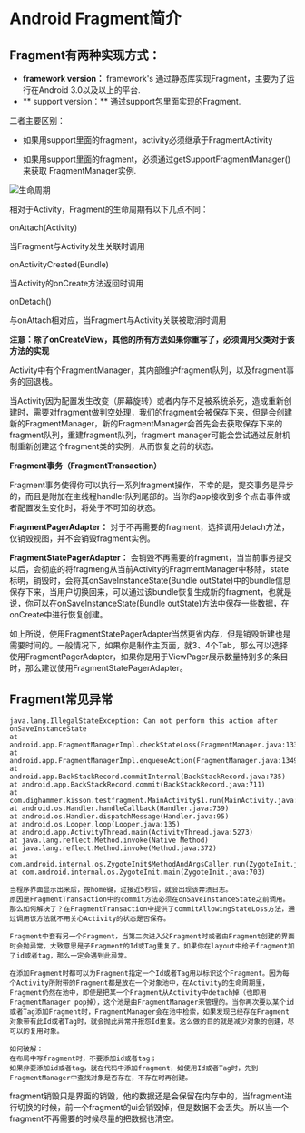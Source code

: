 # Android Fragment简介

## Fragment有两种实现方式：
* **framework version：** framework's 通过静态库实现Fragment，主要为了运行在Android 3.0以及以上的平台.
* ** support version：** 通过support包里面实现的Fragment.

二者主要区别：
* 如果用support里面的fragment，activity必须继承于FragmentActivity

* 如果用support里面的fragment，必须通过getSupportFragmentManager() 来获取 FragmentManager实例.

![生命周期](http://static.open-open.com/lib/uploadImg/20160513/20160513154759_455.png)

相对于Activity，Fragment的生命周期有以下几点不同：

onAttach(Activity)

当Fragment与Activity发生关联时调用

onActivityCreated(Bundle)

当Activity的onCreate方法返回时调用

onDetach()

与onAttach相对应，当Fragment与Activity关联被取消时调用

**注意：除了onCreateView，其他的所有方法如果你重写了，必须调用父类对于该方法的实现**

Activity中有个FragmentManager，其内部维护fragment队列，以及fragment事务的回退栈。

当Activity因为配置发生改变（屏幕旋转）或者内存不足被系统杀死，造成重新创建时，需要对fragment做判空处理，我们的fragment会被保存下来，但是会创建新的FragmentManager，新的FragmentManager会首先会去获取保存下来的fragment队列，重建fragment队列，fragment manager可能会尝试通过反射机制重新创建这个fragment类的实例，从而恢复之前的状态。

**Fragment事务（FragmentTransaction）**

Fragment事务使得你可以执行一系列fragment操作，不幸的是，提交事务是异步的，而且是附加在主线程handler队列尾部的。当你的app接收到多个点击事件或者配置发生变化时，将处于不可知的状态。

**FragmentPagerAdapter：** 对于不再需要的fragment，选择调用detach方法，仅销毁视图，并不会销毁fragment实例。

**FragmentStatePagerAdapter：** 会销毁不再需要的fragment，当当前事务提交以后，会彻底的将fragmeng从当前Activity的FragmentManager中移除，state标明，销毁时，会将其onSaveInstanceState(Bundle outState)中的bundle信息保存下来，当用户切换回来，可以通过该bundle恢复生成新的fragment，也就是说，你可以在onSaveInstanceState(Bundle outState)方法中保存一些数据，在onCreate中进行恢复创建。

如上所说，使用FragmentStatePagerAdapter当然更省内存，但是销毁新建也是需要时间的。一般情况下，如果你是制作主页面，就3、4个Tab，那么可以选择使用FragmentPagerAdapter，如果你是用于ViewPager展示数量特别多的条目时，那么建议使用FragmentStatePagerAdapter。

## Fragment常见异常

```
java.lang.IllegalStateException: Can not perform this action after onSaveInstanceState
at android.app.FragmentManagerImpl.checkStateLoss(FragmentManager.java:1331)
at android.app.FragmentManagerImpl.enqueueAction(FragmentManager.java:1349)
at android.app.BackStackRecord.commitInternal(BackStackRecord.java:735)
at android.app.BackStackRecord.commit(BackStackRecord.java:711)
at com.dighammer.kisson.testfragment.MainActivity$1.run(MainActivity.java:30)
at android.os.Handler.handleCallback(Handler.java:739)
at android.os.Handler.dispatchMessage(Handler.java:95)
at android.os.Looper.loop(Looper.java:135)
at android.app.ActivityThread.main(ActivityThread.java:5273)
at java.lang.reflect.Method.invoke(Native Method)
at java.lang.reflect.Method.invoke(Method.java:372)
at com.android.internal.os.ZygoteInit$MethodAndArgsCaller.run(ZygoteInit.java:908)
at com.android.internal.os.ZygoteInit.main(ZygoteInit.java:703)

当程序界面显示出来后，按home键，过接近5秒后，就会出现该奔溃日志。
原因是FragmentTransaction中的commit方法必须在onSaveInstanceState之前调用。
那么如何解决了？在FragmentTransaction中提供了commitAllowingStateLoss方法，通过调用该方法就不用关心Activity的状态是否保存。

```


```
Fragment中套有另一个Fragment，当第二次进入父Fragment时或者由Fragment创建的界面时会抛异常，大致意思是子Fragment的Id或Tag重复了。如果你在layout中给子fragment加了id或者tag，那么一定会遇到此异常。

在添加Fragment时都可以为Fragment指定一个Id或者Tag用以标识这个Fragment。因为每个Activity所附带的Fragment都是放在一个对象池中，在Activity的生命周期里，Fragment仍然在池中，即使是把某一个Fragment从Activity中detach掉（也即用FragmentManager pop掉），这个池是由FragmentManager来管理的。当你再次要以某个id或者Tag添加Fragment时，FragmentManager会在池中检索，如果发现已经存在Fragment对象带有此Id或者Tag时，就会抛此异常并报怨Id重复。这么做的目的就是减少对象的创建，尽可以的复用对象。

如何破解：
在布局中写fragment时，不要添加id或者tag；
如果非要添加id或者tag，就在代码中添加fragment，如使用Id或者Tag时，先到FragmentManager中查找对象是否存在，不存在时再创建。

```

fragment销毁只是界面的销毁，他的数据还是会保留在内存中的，当fragment进行切换的时候，前一个fragment的ui会销毁掉，但是数据不会丢失。所以当一个fragment不再需要的时候尽量的把数据也清空。
